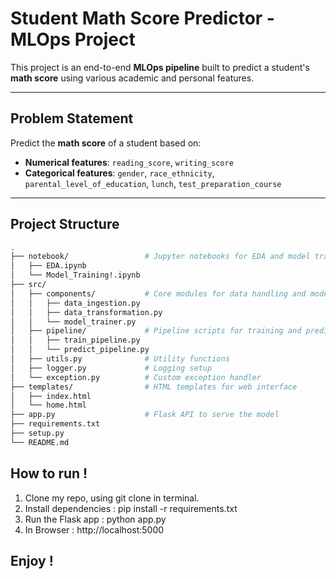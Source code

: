 # Student Math Score Predictor - MLOps Project

This project is an end-to-end **MLOps pipeline** built to predict a student's **math score** using various academic and personal features.

---

## Problem Statement

Predict the **math score** of a student based on:
- **Numerical features**: `reading_score`, `writing_score`
- **Categorical features**: `gender`, `race_ethnicity`, `parental_level_of_education`, `lunch`, `test_preparation_course`

---

## Project Structure

```bash
.
├── notebook/                 # Jupyter notebooks for EDA and model training
│   ├── EDA.ipynb
│   └── Model_Training!.ipynb
├── src/
│   ├── components/           # Core modules for data handling and modeling
│   │   ├── data_ingestion.py
│   │   ├── data_transformation.py
│   │   └── model_trainer.py
│   ├── pipeline/             # Pipeline scripts for training and prediction
│   │   ├── train_pipeline.py
│   │   └── predict_pipeline.py
│   ├── utils.py              # Utility functions
│   ├── logger.py             # Logging setup
│   └── exception.py          # Custom exception handler
├── templates/                # HTML templates for web interface
│   ├── index.html
│   └── home.html
├── app.py                    # Flask API to serve the model
├── requirements.txt
├── setup.py
└── README.md
```

## How to run !
1. Clone my repo, using git clone in terminal.
2. Install dependencies : pip install -r requirements.txt
3. Run the Flask app : python app.py
4. In Browser : http://localhost:5000

## Enjoy !

